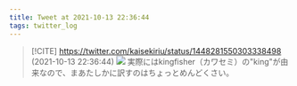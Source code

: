 ```yaml
---
title: Tweet at 2021-10-13 22:36:44
tags: twitter_log
---
```


> [!CITE] https://twitter.com/kaisekiriu/status/1448281550303338498 (2021-10-13 22:36:44)
> ![](https://twitter.com/kaisekiriu/status/1448281550303338498)
> 実際にはkingfisher（カワセミ）の"king"が由来なので、まあたしかに訳すのはちょっとめんどくさい。
